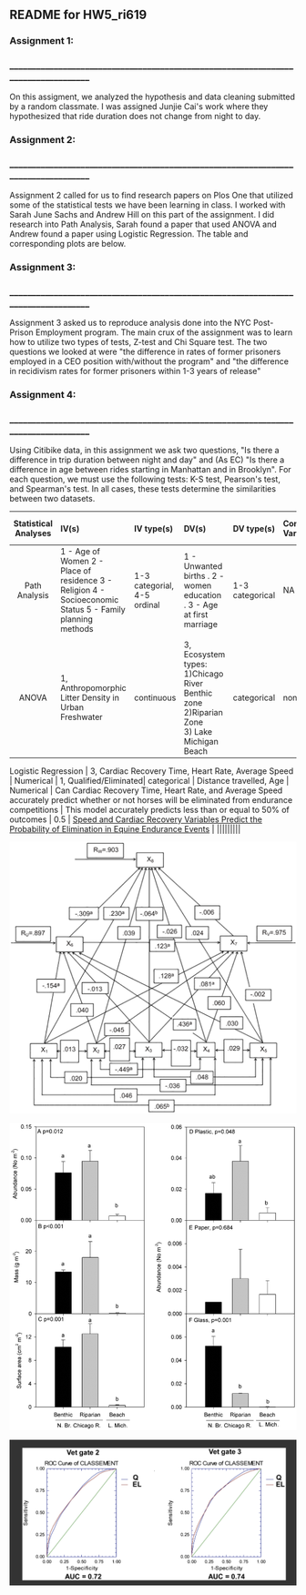 ## README for HW5_ri619 


### Assignment 1:
### __________________________________________________________________________________

   On this assigment, we analyzed the hypothesis and data cleaning submitted by a random classmate. I was assigned Junjie Cai's work where they hypothesized that ride duration does not change from night to day.
   
   
### Assignment 2:
### __________________________________________________________________________________


   Assignment 2 called for us to find research papers on Plos One that utilized some of the statistical tests we have been learning in class. I worked with Sarah June Sachs and Andrew Hill on this part of the assignment. I did research into Path Analysis, Sarah found a paper that used ANOVA and Andrew found a paper using Logistic Regression. The table and corresponding plots are below. 
   

### Assignment 3:
### __________________________________________________________________________________


   Assignment 3 asked us to reproduce analysis done into the NYC Post-Prison Employment program. The main crux of the assignment was to learn how to utilize two types of tests, Z-test and Chi Square test. The two questions we looked at were "the difference in rates of former prisoners employed in a CEO position with/without the program" and "the difference in recidivism rates for former prisoners within 1-3 years of release"
   


### Assignment 4:
### __________________________________________________________________________________

   Using Citibike data, in this assignment we ask two questions, "Is there a difference in trip duration between night and day" and (As EC) "Is there a difference in age between rides starting in Manhattan and in Brooklyn". For each question, we must use the following tests: K-S test, Pearson's test, and Spearman's test. In all cases, these tests determine the similarities between two datasets. 


| **Statistical Analyses**	|  **IV(s)**  |  **IV type(s)** |  **DV(s)**  |  **DV type(s)**  |  **Control Var** | **Control Var type**  | **Question to be answered** | **_H0_** | **alpha** | **link to paper**| 
|:----------:|:----------|:------------|:-------------|:-------------|:------------|:------------- |:------------------|:----:|:-------:|:-------|
Path Analysis	| 1 - Age of Women  2 - Place of residence  3 - Religion  4 - Socioeconomic Status  5 - Family planning methods | 1-3 categorial, 4-5 ordinal | 1 - Unwanted births . 2 - women education . 3 - Age at first marriage| 1-3 categorical | NA | NA | What are the determinants of unwanted births in Bangladesh | Sociodemographic variable has direct/indirect effect on the likelyhood of an unwanted birth  | 0.05 and 0.01 | [Correlates of Unwanted Births in Bangladesh: A Study through Path Analysis](https://journals.plos.org/plosone/article?id=10.1371/journal.pone.0164007#pone-0164007-t002) |
  |||||||||
  ANOVA    | 1, Anthropomorphic Litter Density in Urban Freshwater | continuous | 3, Ecosystem types: 1)Chicago River Benthic zone <br> 2)Riparian Zone <br> 3) Lake Michigan Beach | categorical | none | none |     Is there a significant difference of AL density between three ecosystems? | µ1 = µ2 = µ3 | ≤ 0.012 | [Anthropogenic Litter in Urban Freshwater Ecosystems: Distribution and Microbial Interactions](https://journals.plos.org/plosone/article?id=10.1371/journal.pone.0098485#s3) |
  
  Logistic Regression    | 3, Cardiac Recovery Time, Heart Rate, Average Speed | Numerical | 1, Qualified/Eliminated| categorical | Distance travelled, Age | Numerical | Can Cardiac Recovery Time, Heart Rate, and Average Speed accurately predict whether or not horses will be eliminated from endurance competitions | This model accurately predicts less than or equal to 50% of outcomes | 0.5 | [Speed and Cardiac Recovery Variables Predict the Probability of Elimination in Equine Endurance Events](https://journals.plos.org/plosone/article?id=10.1371/journal.pone.0137013) |
 |||||||||

![main plot](path_analysis_paper_plot.PNG)

![main plot](journalANOVA.png)

![main plot](Logistic_regression_plot.png)
